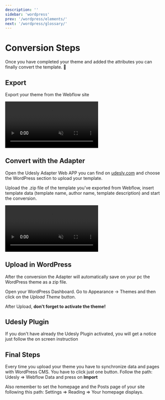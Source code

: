 ```yaml
---
description: ''
sidebar: 'wordpress'
prev: '/wordpress/elements/'
next: '/wordpress/glossary/'
---
```


# Conversion Steps

Once you have completed your theme and added the attributes you can finally convert the template. 🍾

## Export

Export your theme from the Webflow site

<video autoplay="" muted="" playsinline="true" loop="">
 <source src="/assets/video/export-code.webm">
</video>

## Convert with the Adapter

Open the Udesly Adapter Web APP you can find on [udesly.com](https://www.udesly.com) and choose the WordPress section to upload your template.

Upload the .zip file of the template you've exported from Webflow, insert template data (template name, author name, template description) and start the conversion.

<video autoplay="" muted="" playsinline="true" loop="">
 <source src="/assets/video/webflow-to-wordpress.webm">
</video>

## Upload in WordPress

After the conversion the Adapter will automatically save on your pc the WordPress theme as a zip file.

Open your WordPress Dashboard. Go to Appearance -> Themes and then click on the *Upload Theme* button.

<div align="center">
  <g-image src="~/assets/images/wordpress-upload-theme.jpg" />
</div>

After Upload, **don't forget to activate the theme!**

## Udesly Plugin

If you don't have already the Udesly Plugin activated, you will get a notice just follow the on screen instruction

<div align="center">
  <g-image src="~/assets/images/activate-udesly-plugin.png" />
</div>

## Final Steps

Every time you upload your theme you have to synchronize data and pages with WordPress CMS. You have to click just one button. 
Follow the path: Udesly => Webflow Data and press on **Import**

<div align="center">
  <g-image src="~/assets/images/wordpress-import-data.png" />
</div>

Also remember to set the homepage and the Posts page of your site following this path: Settings => Reading => Your homepage displays.

<div align="center">
  <g-image src="~/assets/images/page-setting.png" />
</div>